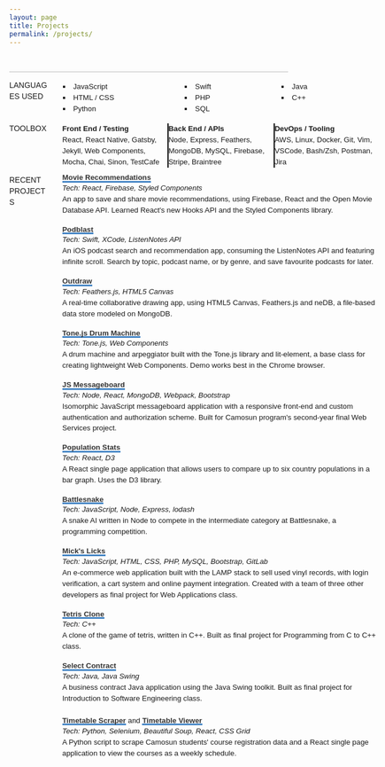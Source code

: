 ```yaml
---
layout: page
title: Projects
permalink: /projects/
---
```


  <head>
    <style>
      main {
        display: grid; 
        grid-auto-rows: auto; 
        grid-gap: 1em; 
        padding: 1em 0;
        font-size: 95%;
        line-height: 1.5em;
        font-family: 'Helvetica', 'Arial', sans-serif;
      }
      strong {
        color: blue;
      }
      p {
        margin: 0;
      }
      li {
        list-style-type: square;
      }
      h1, h2 {
        margin: 0;
      }
      ul {
        padding: 0 1em; 
        margin: 0.2em;
      }
      a {
        text-decoration: none;
      }
      code {
        background: none;
      }
      .address {
        display: flex;
        border-bottom: 2px solid #d9d9d9;
        padding-bottom: 1em;
        justify-content: space-between; 
      }
      .linkIcons {
        align-self: end;
      }
      .mainSectionTitle {
        border-bottom: 1px solid;
        font-size: 105%;
      }
      .titleAndDate {
        display: flex;
        justify-content: space-between;
        flex-wrap: wrap;
      }
      .multirow {
        display: grid;
        grid-auto-rows: auto;
      }
      .multirow > :nth-child(n+2) {
        padding-top: 1em;
      }
      .experience > :nth-child(n+2) {
        padding-top: 1em;
      }
      .languageLists {
        width: 80%;
        display: flex;
        justify-content: space-between;
      }
      .multirowMulticolumn {
        display: grid; 
        grid-auto-rows: auto;
      }
      .multirowMulticolumn > :nth-child(n+3) {
        padding-top: 1em;
      }
      .projectLink {
        font-weight: bold;
        color: #333;
        border-bottom: 3px solid #4183C4;
        display: inline-block;
        line-height: 0.8;
      }
      .titleBold {
        font-weight: bold;
      }
      .italic {
        font-style: italic;
        text-align: left;
      }
      .separator {
        background-color: white;
        height: 15px;
      }
      @media only screen and (min-width: 850px)  {
        main {
          grid-template-columns: 14% auto;
          grid-column-gap: 5%;
        }
        .mainSectionTitle {
          border-bottom: none;
        }
        .flexList {
          display: flex;
          flex-direction: row; 
          justify-content: space-between;
        }
        .toolBox {
          display: flex; 
          flex-direction: row; 
          justify-content: space-between;
        }
        .toolBoxItem {
          width: 190px;
          margin: 0;
        }
        .separator {
          background-color: black;
          width: 2px;
          height: auto;
        }
      }
    </style>
  </head>
  <div>
    <section class="address">
      <h2></h2>
      <div class="linkIcons">
        <a href="https://github.com/a-bishop" ><i class="fab fa-github-square"></i></a>&nbsp;
        <a href="https://www.linkedin.com/in/andrew-n-bishop/" ><i class="fab fa-linkedin"></i></a>&nbsp;
      </div>
    </section>
    <main>
        <p class="mainSectionTitle">LANGUAGES USED</p>
        <div class="languageLists">
          <ul class="arrowList">
            <li>&nbsp;JavaScript</li>
            <li>&nbsp;HTML / CSS</li>
            <li>&nbsp;Python</li>
          </ul>
          <ul class="arrowList">
            <li>&nbsp;Swift</li> 
            <li>&nbsp;PHP</li>
            <li>&nbsp;SQL</li>
          </ul>
          <ul class="arrowList">
            <li>&nbsp;Java</li>
            <li>&nbsp;C++</li>
          </ul>
        </div>
        <p class="mainSectionTitle">TOOLBOX</p>
        <section class="toolBox">
            <div class="toolBoxItem">
              <p class="titleBold">Front End / Testing</p>
              <p>React, React Native, Gatsby, Jekyll, Web Components, Mocha, Chai, Sinon, TestCafe</p>
            </div>
            <div class="separator">
            </div>
            <div class="toolBoxItem">
              <p class="titleBold">Back End / APIs</p>
              <p>Node, Express, Feathers, MongoDB, MySQL, Firebase, Stripe, Braintree</p>
            </div>
            <div class="separator">
            </div>
            <div class="toolBoxItem">
              <p class="titleBold">DevOps / Tooling</p>
              <p>AWS, Linux, Docker, Git, Vim, VSCode, Bash/Zsh, Postman, Jira</p>
            </div>
        </section>
        <p class="mainSectionTitle">RECENT PROJECTS</p>
        <section>
            <a href="https://movie-recommendations.netlify.com" class="projectLink">Movie Recommendations</a>
            <p class="italic">Tech: React, Firebase, Styled Components &nbsp;<a href="https://github.com/a-bishop/movies-to-watch"><i class="fab fa-github-square gitHubLink"></i></a></p>
            <p>An app to save and share movie recommendations, using Firebase, React and the Open Movie Database API. Learned React's new Hooks API and the Styled Components library.</p>
            <br>
            <a href="https://github.com/a-bishop/podBlast" class="projectLink">Podblast</a>
            <p class="italic">Tech: Swift, XCode, ListenNotes API &nbsp;<a href="https://github.com/a-bishop/podBlast"><i class="fab fa-github-square gitHubLink"></i></a></p>
            <p>An iOS podcast search and recommendation app, consuming the ListenNotes API and featuring infinite scroll. Search by topic, podcast name, or by genre, and save favourite podcasts for later.</p>
            <br>
            <a href="https://sandbox.abishop.me" class="projectLink">Outdraw</a>
            <p class="italic">Tech: Feathers.js, HTML5 Canvas &nbsp;<a href="https://github.com/a-bishop/feathers-draw"><i class="fab fa-github-square gitHubLink"></i></a></p>
            <p>A real-time collaborative drawing app, using HTML5 Canvas, Feathers.js and neDB, a file-based data store modeled on MongoDB.</p>
            <br>
            <a href="https://andrewnbishop.com/drum-machine" class="projectLink">Tone.js Drum Machine</a>
            <p class="italic">Tech: Tone.js, Web Components &nbsp;<a href="https://github.com/a-bishop/drum-machine"><i class="fab fa-github-square gitHubLink"></i></a></p>
            <p>A drum machine and arpeggiator built with the Tone.js library and lit-element, a base class for creating lightweight Web Components. Demo works best in the Chrome browser.</p>
            <br>
            <a href="https://js-messageboard.herokuapp.com/" class="projectLink" >JS Messageboard</a>
            <p class="italic">Tech: Node, React, MongoDB, Webpack, Bootstrap &nbsp;<a href="https://github.com/a-bishop/js-msgboard"><i class="fab fa-github-square gitHubLink"></i></a></p>
            <p>Isomorphic JavaScript messageboard application with a responsive front-end and custom authentication and authorization scheme. Built for Camosun program's second-year final Web Services project.</p>
            <br>
            <a href="https://andrewnbishop.com/population-stats" class="projectLink">Population Stats</a>
            <p class="italic">Tech: React, D3 &nbsp;<a href="https://github.com/a-bishop/population-stats"><i class="fab fa-github-square gitHubLink"></i></a></p>
            <p>A React single page application that allows users to compare up to six country populations in a bar graph. Uses the D3 library.</p>
            <br>
            <a href="https://github.com/a-bishop/battlesnake-samuel" class="projectLink" >Battlesnake</a>
            <p class="italic">Tech: JavaScript, Node, Express, lodash &nbsp;</p>
            <p>A snake AI written in Node to compete in the intermediate category at Battlesnake, a programming competition.</p>
            <br>
            <a href="https://github.com/a-bishop/micks-licks" class="projectLink" >Mick's Licks</a>
            <p class="italic">Tech: JavaScript, HTML, CSS, PHP, MySQL, Bootstrap, GitLab &nbsp;</p>
            <p>An e-commerce web application built with the LAMP stack to sell used vinyl records, with login verification, a cart system and online payment integration. Created with a team of three other developers as final project for Web Applications class.</p>
            <br>
            <a href="https://github.com/a-bishop/tetris" class="projectLink" >Tetris Clone</a>
            <p class="italic">Tech: C++</p>
            <p>A clone of the game of tetris, written in C++. Built as final project for Programming from C to C++ class.</p>
            <br>
            <a href="https://github.com/a-bishop/select-contract-lab" class="projectLink" >Select Contract</a>
            <p class="italic">Tech: Java, Java Swing</p>
            <p>A business contract Java application using the Java Swing toolkit. Built as final project for Introduction to Software Engineering class.</p>
            <br>
            <a href="https://github.com/a-bishop/camlink-scraper" class="projectLink" >Timetable Scraper</a>&nbsp;and&nbsp;<a href="https://andrewnbishop.com/react-view-timetable/" class="projectLink" >Timetable Viewer</a>
            <p class="italic">Tech: Python, Selenium, Beautiful Soup, React, CSS Grid &nbsp;<a href="https://github.com/a-bishop/camlink-scraper"><i class="fab fa-github-square gitHubLink"></i></a></p>
            <p>A Python script to scrape Camosun students' course registration data and a React single page application to view the courses as a weekly schedule.</p>
        </section>
